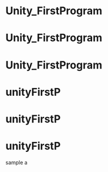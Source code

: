 # Unity_FirstProgram
# Unity_FirstProgram
# Unity_FirstProgram
# unityFirstP
# unityFirstP
# unityFirstP
sample
a
